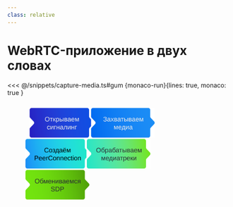 ```yaml
---
class: relative
---
```

 
# WebRTC-приложение в двух словах

<RenderWhen context="visilbe">
<div class="code-block" v-click="2">
<<< @/snippets/capture-media.ts#gum {monaco-run}{lines: true, monaco: true }
</div>
</RenderWhen>

<div class="webrtc-flow flex items-center h-auto absolute bottom-8">
  <img v-click.hide="1" class="step" src="/assets/open-signaling.svg" alt="Открываем сигналинг">
  <img class="step" src="/assets/capture-media.svg" alt="Захватываем медиа">
  <img v-click.hide="1" class="step" src="/assets/create-peerconnection.svg" alt="Создаём PeerConnection">
  <img v-click.hide="1" class="step" src="/assets/handle-mediatracks.svg" alt="Обрабатываем медиатреки">
  <img v-click.hide="1" class="step" src="/assets/exchange-sdp.svg" alt="Обмениваемся SDP">
</div>

<style>
  h3 {
    @apply mb-2;
  }
  .webrtc-flow {
    scale: 0.8;
  }
  .step {
    max-height: 85px;
    transition: opacity 200ms;
  }
  img:not(:first-child) {
    margin-left: -13px;
  }
  .step:nth-child(2n) {
    margin-left: -12px;
  }
  .slidev-vclick-hidden.code-block {
    display: none;
  }
</style>
